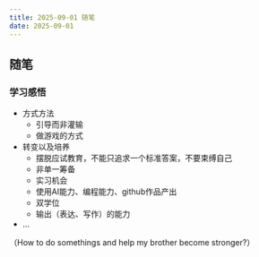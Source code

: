 ```yaml
---
title: 2025-09-01 随笔
date: 2025-09-01
---
```

## 随笔
### 学习感悟
- 方式方法
  - 引导而非灌输
  - 做游戏的方式
- 转变以及培养
  - 摆脱应试教育，不能只追求一个标准答案，不要束缚自己
  - 非单一筹备
  - 实习机会
  - 使用AI能力、编程能力、github作品产出
  - 双学位
  - 输出（表达、写作）的能力
- ...

（How to do somethings and help my brother become stronger?）
